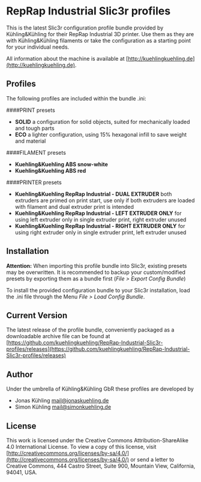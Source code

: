 # RepRap Industrial Slic3r profiles

This is the latest Slic3r configuration profile bundle provided by Kühling&Kühling for 
their RepRap Industrial 3D printer. Use them as they are with Kühling&Kühling filaments
or take the configuration as a starting point for your individual needs.

All information about the machine is available at
[http://kuehlingkuehling.de](http://kuehlingkuehling.de).

## Profiles

The following profiles are included within the bundle .ini:

####PRINT presets
* **SOLID**
a configuration for solid objects, suited for mechanically loaded and tough parts
* **ECO**
a lighter configuration, using 15% hexagonal infill to save weight and material

####FILAMENT presets
* **Kuehling&Kuehling ABS snow-white**
* **Kuehling&Kuehling ABS red**

####PRINTER presets
* **Kuehling&Kuehling RepRap Industrial - DUAL EXTRUDER**
both extruders are primed on print start, use only if both extruders are loaded with filament and dual extruder print is intended
* **Kuehling&Kuehling RepRap Industrial - LEFT EXTRUDER ONLY**
for using left extruder only in single extruder print, right extruder unused
* **Kuehling&Kuehling RepRap Industrial - RIGHT EXTRUDER ONLY**
for using right extruder only in single extruder print, left extruder unused

## Installation

**Attention:** When importing this profile bundle into Slic3r, existing presets may be overwritten. It is recommended to backup your custom/modified presets by exporting them as a bundle first (*File > Export Config Bundle*)

To install the provided configuration bundle to your Slic3r installation, load the .ini file through the Menu *File > Load Config Bundle*.


## Current Version

The latest release of the profile bundle, conveniently packaged as a downloadable archive file 
can be found at [https://github.com/kuehlingkuehling/RepRap-Industrial-Slic3r-profiles/releases](https://github.com/kuehlingkuehling/RepRap-Industrial-Slic3r-profiles/releases)

## Author

Under the umbrella of Kühling&Kühling GbR these profiles are developed by

* Jonas Kühling <mail@jonaskuehling.de>
* Simon Kühling <mail@simonkuehling.de>

## License

This work is licensed under the Creative Commons
Attribution-ShareAlike 4.0 International License. 
To view a copy of this license, visit 
[http://creativecommons.org/licenses/by-sa/4.0/](http://creativecommons.org/licenses/by-sa/4.0/) or 
send a letter to Creative Commons, 444 Castro Street,
Suite 900, Mountain View, California, 94041, USA.

